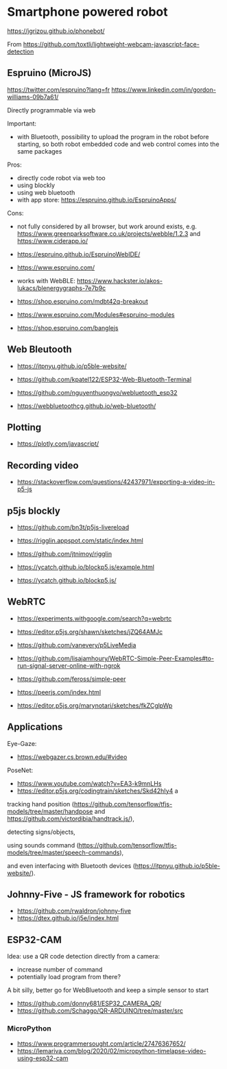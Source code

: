 # Smartphone powered robot

https://jgrizou.github.io/phonebot/

From https://github.com/toxtli/lightweight-webcam-javascript-face-detection


## Espruino (MicroJS)

https://twitter.com/espruino?lang=fr
https://www.linkedin.com/in/gordon-williams-09b7a61/

Directly programmable via web

Important:
- with Bluetooth, possibility to upload the program in the robot before starting, so both robot embedded code and web control comes into the same packages

Pros:
- directly code robot via web too
- using blockly
- using web bluetooth
- with app store: https://espruino.github.io/EspruinoApps/

Cons:
- not fully considered by all browser, but work around exists, e.g. https://www.greenparksoftware.co.uk/projects/webble/1.2.3 and https://www.ciderapp.io/


- https://espruino.github.io/EspruinoWebIDE/
- https://www.espruino.com/
- works with WebBLE: https://www.hackster.io/akos-lukacs/blenergygraphs-7e7b9c
- https://shop.espruino.com/mdbt42q-breakout

- https://www.espruino.com/Modules#espruino-modules
- https://shop.espruino.com/banglejs


## Web Bleutooth

- https://itpnyu.github.io/p5ble-website/

- https://github.com/kpatel122/ESP32-Web-Bluetooth-Terminal
- https://github.com/nguyenthuongvo/webluetooth_esp32

- https://webbluetoothcg.github.io/web-bluetooth/


## Plotting

- https://plotly.com/javascript/


## Recording video

- https://stackoverflow.com/questions/42437971/exporting-a-video-in-p5-js

## p5js blockly

- https://github.com/bn3t/p5js-livereload

- https://rigglin.appspot.com/static/index.html
- https://github.com/jtnimoy/rigglin
- https://ycatch.github.io/blockp5.js/example.html
- https://ycatch.github.io/blockp5.js/

## WebRTC

- https://experiments.withgoogle.com/search?q=webrtc

- https://editor.p5js.org/shawn/sketches/jZQ64AMJc
- https://github.com/vanevery/p5LiveMedia


- https://github.com/lisajamhoury/WebRTC-Simple-Peer-Examples#to-run-signal-server-online-with-ngrok
- https://github.com/feross/simple-peer
- https://peerjs.com/index.html
- https://editor.p5js.org/marynotari/sketches/fkZCglpWp


## Applications

Eye-Gaze:
- https://webgazer.cs.brown.edu/#video

PoseNet:
 - https://www.youtube.com/watch?v=EA3-k9mnLHs 
 - https://editor.p5js.org/codingtrain/sketches/Skd42hIy4 a

 tracking hand position (https://github.com/tensorflow/tfjs-models/tree/master/handpose and https://github.com/victordibia/handtrack.js/), 
 
 detecting signs/objects, 
 
 using sounds command (https://github.com/tensorflow/tfjs-models/tree/master/speech-commands), 
 
 and even interfacing with Bluetooth devices (https://itpnyu.github.io/p5ble-website/).



## Johnny-Five - JS framework for robotics

- https://github.com/rwaldron/johnny-five
- https://dtex.github.io/j5e/index.html


## ESP32-CAM

Idea: use a QR code detection directly from a camera:
- increase number of command
- potentially load program from there?

A bit silly, better go for WebBluetooth and keep a simple sensor to start

- https://github.com/donny681/ESP32_CAMERA_QR/
- https://github.com/Schaggo/QR-ARDUINO/tree/master/src

### MicroPython

- https://www.programmersought.com/article/27476367652/
- https://lemariva.com/blog/2020/02/micropython-timelapse-video-using-esp32-cam




